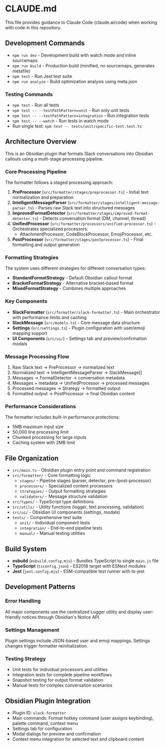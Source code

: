 # CLAUDE.md

This file provides guidance to Claude Code (claude.ai/code) when working with code in this repository.

## Development Commands

- `npm run dev` - Development build with watch mode and inline sourcemaps
- `npm run build` - Production build (minified, no sourcemaps, generates metafile)
- `npm test` - Run Jest test suite
- `npm run analyze` - Build optimization analysis using meta.json

### Testing Commands

- `npm test` - Run all tests
- `npm test -- --testPathPattern=unit` - Run only unit tests
- `npm test -- --testPathPattern=integration` - Run integration tests
- `npm test -- --watch` - Run tests in watch mode
- Run single test: `npm test -- tests/unit/specific-test.test.ts`

## Architecture Overview

This is an Obsidian plugin that formats Slack conversations into Obsidian callouts using a multi-stage processing pipeline.

### Core Processing Pipeline

The formatter follows a staged processing approach:

1. **PreProcessor** (`src/formatter/stages/preprocessor.ts`) - Initial text normalization and preparation
2. **IntelligentMessageParser** (`src/formatter/stages/intelligent-message-parser.ts`) - Parses raw Slack text into structured messages
3. **ImprovedFormatDetector** (`src/formatter/stages/improved-format-detector.ts`) - Detects conversation format (DM, channel, thread)
4. **UnifiedProcessor** (`src/formatter/processors/unified-processor.ts`) - Orchestrates specialized processors:
   - AttachmentProcessor, CodeBlockProcessor, EmojiProcessor, etc.
5. **PostProcessor** (`src/formatter/stages/postprocessor.ts`) - Final formatting and output generation

### Formatting Strategies

The system uses different strategies for different conversation types:

- **StandardFormatStrategy** - Default Obsidian callout format
- **BracketFormatStrategy** - Alternative bracket-based format
- **MixedFormatStrategy** - Combines multiple approaches

### Key Components

- **SlackFormatter** (`src/formatter/slack-formatter.ts`) - Main orchestrator with performance limits and caching
- **SlackMessage** (`src/models.ts`) - Core message data structure
- **Settings** (`src/settings.ts`) - Plugin configuration with user/emoji mapping support
- **UI Components** (`src/ui/`) - Settings tab and preview/confirmation modals

### Message Processing Flow

1. Raw Slack text → PreProcessor → normalized text
2. Normalized text → IntelligentMessageParser → SlackMessage[]
3. Messages → FormatDetector → conversation metadata
4. Messages + metadata → UnifiedProcessor → processed messages
5. Processed messages → Strategy → formatted output
6. Formatted output → PostProcessor → final Obsidian content

### Performance Considerations

The formatter includes built-in performance protections:

- 5MB maximum input size
- 50,000 line processing limit
- Chunked processing for large inputs
- Caching system with 2MB limit

## File Organization

- `src/main.ts` - Obsidian plugin entry point and command registration
- `src/formatter/` - Core formatting logic
  - `stages/` - Pipeline stages (parser, detector, pre-/post-processor)
  - `processors/` - Specialized content processors
  - `strategies/` - Output formatting strategies
  - `validators/` - Message structure validation
- `src/types/` - TypeScript type definitions
- `src/utils/` - Utility functions (logger, text processing, validation)
- `src/ui/` - Obsidian UI components (settings, modals)
- `tests/` - Comprehensive test suite
  - `unit/` - Individual component tests
  - `integration/` - End-to-end pipeline tests
  - `manual/` - Manual testing utilities

## Build System

- **esbuild** (`esbuild.config.mjs`) - Bundles TypeScript to single `main.js` file
- **TypeScript** (`tsconfig.json`) - ES2018 target with ESNext modules
- **Jest** (`jest.config.mjs`) - ESM-compatible test runner with ts-jest

## Development Patterns

### Error Handling

All major components use the centralized Logger utility and display user-friendly notices through Obsidian's Notice API.

### Settings Management

Plugin settings include JSON-based user and emoji mappings. Settings changes trigger formatter reinitialization.

### Testing Strategy

- Unit tests for individual processors and utilities
- Integration tests for complete pipeline workflows
- Snapshot testing for output format validation
- Manual tests for complex conversation scenarios

## Obsidian Plugin Integration

- Plugin ID: `slack-formatter`
- Main commands: Format hotkey command (user assigns keybinding), palette command, context menu
- Settings tab for configuration
- Modal dialogs for preview and confirmation
- Context menu integration for selected text and clipboard content
